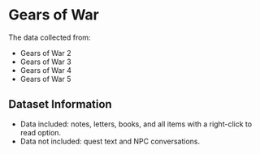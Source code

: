 # Gears of War

The data collected from:

- Gears of War 2
- Gears of War 3
- Gears of War 4
- Gears of War 5


## Dataset Information

- Data included: notes, letters, books, and all items with a right-click to read option. 
- Data not included: quest text and NPC conversations. 


